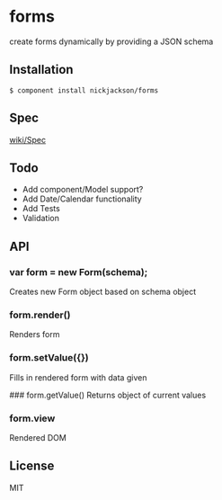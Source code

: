 # forms

  create forms dynamically by providing a JSON schema

## Installation

    $ component install nickjackson/forms

## Spec
[wiki/Spec](https://github.com/nickjackson/forms/wiki/Spec)


## Todo
* Add component/Model support?
* Add Date/Calendar functionality
* Add Tests
* Validation

## API

### var form = new Form(schema);
Creates new Form object based on schema object
 
### form.render()
Renders form

### form.setValue({})
Fills in rendered form with data given

### form.getValue()
Returns object of current values
 
### form.view
Rendered DOM

## License

  MIT
